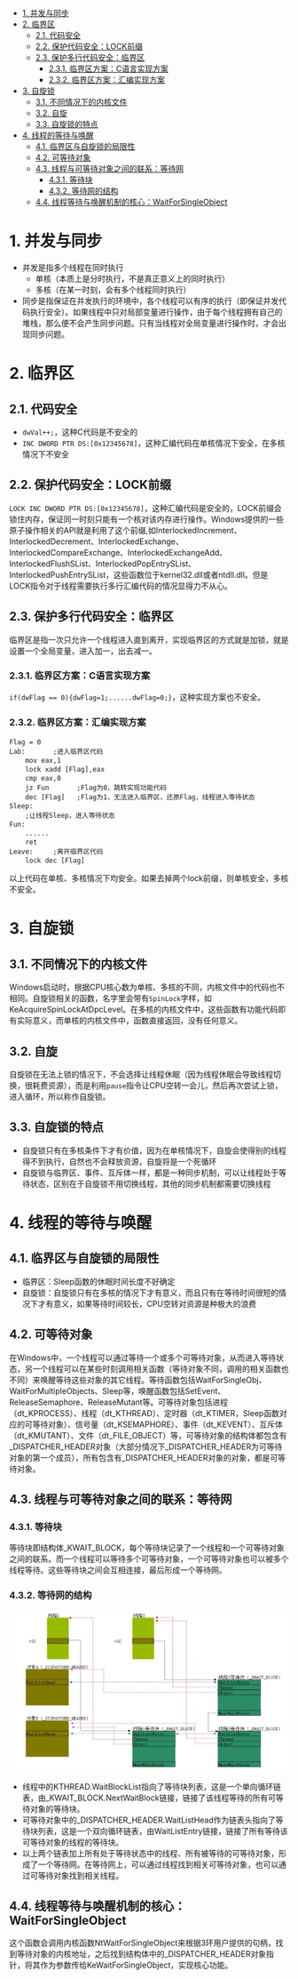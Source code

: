 <!-- TOC -->

- [1. 并发与同步](#1-并发与同步)
- [2. 临界区](#2-临界区)
    - [2.1. 代码安全](#21-代码安全)
    - [2.2. 保护代码安全：LOCK前缀](#22-保护代码安全lock前缀)
    - [2.3. 保护多行代码安全：临界区](#23-保护多行代码安全临界区)
        - [2.3.1. 临界区方案：C语言实现方案](#231-临界区方案c语言实现方案)
        - [2.3.2. 临界区方案：汇编实现方案](#232-临界区方案汇编实现方案)
- [3. 自旋锁](#3-自旋锁)
    - [3.1. 不同情况下的内核文件](#31-不同情况下的内核文件)
    - [3.2. 自旋](#32-自旋)
    - [3.3. 自旋锁的特点](#33-自旋锁的特点)
- [4. 线程的等待与唤醒](#4-线程的等待与唤醒)
    - [4.1. 临界区与自旋锁的局限性](#41-临界区与自旋锁的局限性)
    - [4.2. 可等待对象](#42-可等待对象)
    - [4.3. 线程与可等待对象之间的联系：等待网](#43-线程与可等待对象之间的联系等待网)
        - [4.3.1. 等待块](#431-等待块)
        - [4.3.2. 等待网的结构](#432-等待网的结构)
    - [4.4. 线程等待与唤醒机制的核心：WaitForSingleObject](#44-线程等待与唤醒机制的核心waitforsingleobject)

<!-- /TOC -->
# 1. 并发与同步
* 并发是指多个线程在同时执行
    * 单核（本质上是分时执行，不是真正意义上的同时执行）
    * 多核（在某一时刻，会有多个线程同时执行）
* 同步是指保证在并发执行的环境中，各个线程可以有序的执行（即保证并发代码执行安全）。如果线程中只对局部变量进行操作，由于每个线程拥有自己的堆栈，那么便不会产生同步问题。只有当线程对全局变量进行操作时，才会出现同步问题。
# 2. 临界区
## 2.1. 代码安全
* `dwVal++;`，这种C代码是不安全的
* `INC DWORD PTR DS:[0x12345678]`，这种汇编代码在单核情况下安全，在多核情况下不安全
## 2.2. 保护代码安全：LOCK前缀
`LOCK INC DWORD PTR DS:[0x12345678]`，这种汇编代码是安全的，LOCK前缀会锁住内存，保证同一时刻只能有一个核对该内存进行操作。Windows提供的一些原子操作相关的API就是利用了这个前缀,如InterlockedIncrement、InterlockedDecrement、InterlockedExchange、InterlockedCompareExchange、InterlockedExchangeAdd、InterlockedFlushSList、InterlockedPopEntrySList、InterlockedPushEntrySList，这些函数位于kernel32.dll或者ntdll.dll。但是LOCK指令对于线程需要执行多行汇编代码的情况显得力不从心。
## 2.3. 保护多行代码安全：临界区
临界区是指一次只允许一个线程进入直到离开，实现临界区的方式就是加锁，就是设置一个全局变量，进入加一，出去减一。
### 2.3.1. 临界区方案：C语言实现方案
`if(dwFlag == 0){dwFlag=1;......dwFlag=0;}`，这种实现方案也不安全。
### 2.3.2. 临界区方案：汇编实现方案
```x86asm
Flag = 0
Lab:       ;进入临界区代码
    mov eax,1
    lock xadd [Flag],eax
    cmp eax,0
    jz Fun       ;Flag为0，跳转实现功能代码
    dec [Flag]   ;Flag为1，无法进入临界区，还原Flag，线程进入等待状态
Sleep:
    ;让线程Sleep，进入等待状态
Fun:
    ......
    ret
Leave:     ;离开临界区代码
    lock dec [Flag]
```
以上代码在单核、多核情况下均安全。如果去掉两个lock前缀，则单核安全，多核不安全。
# 3. 自旋锁
## 3.1. 不同情况下的内核文件
Windows启动时，根据CPU核心数为单核、多核的不同，内核文件中的代码也不相同。自旋锁相关的函数，名字里会带有`SpinLock`字样，如KeAcquireSpinLockAtDpcLevel。在多核的内核文件中，这些函数有功能代码即有实际意义，而单核的内核文件中，函数直接返回，没有任何意义。
## 3.2. 自旋
自旋锁在无法上锁的情况下，不会选择让线程休眠（因为线程休眠会导致线程切换，很耗费资源），而是利用`pause`指令让CPU空转一会儿，然后再次尝试上锁，进入循环，所以称作自旋锁。
## 3.3. 自旋锁的特点
* 自旋锁只有在多核条件下才有价值，因为在单核情况下，自旋会使得别的线程得不到执行，自然也不会释放资源，自旋将是一个死循环
* 自旋锁与临界区、事件、互斥体一样，都是一种同步机制，可以让线程处于等待状态，区别在于自旋锁不用切换线程，其他的同步机制都需要切换线程
# 4. 线程的等待与唤醒
## 4.1. 临界区与自旋锁的局限性
* 临界区：Sleep函数的休眠时间长度不好确定
* 自旋锁：自旋锁只有在多核的情况下才有意义，而且只有在等待时间很短的情况下才有意义，如果等待时间较长，CPU空转对资源是种极大的浪费
## 4.2. 可等待对象
在Windows中，一个线程可以通过等待一个或多个可等待对象，从而进入等待状态，另一个线程可以在某些时刻调用相关函数（等待对象不同，调用的相关函数也不同）来唤醒等待这些对象的其它线程。等待函数包括WaitForSingleObj、WaitForMultipleObjects、Sleep等，唤醒函数包括SetEvent、ReleaseSemaphore、ReleaseMutant等。可等待对象包括进程（dt_KPROCESS）、线程（dt_KTHREAD）、定时器（dt_KTIMER，Sleep函数对应的可等待对象）、信号量（dt_KSEMAPHORE）、事件（dt_KEVENT）、互斥体（dt_KMUTANT）、文件（dt_FILE_OBJECT）等，可等待对象的结构体都包含有_DISPATCHER_HEADER对象（大部分情况下_DISPATCHER_HEADER为可等待对象的第一个成员），所有包含有_DISPATCHER_HEADER对象的对象，都是可等待对象。
## 4.3. 线程与可等待对象之间的联系：等待网
### 4.3.1. 等待块
等待块即结构体_KWAIT_BLOCK，每个等待块记录了一个线程和一个可等待对象之间的联系。而一个线程可以等待多个可等待对象，一个可等待对象也可以被多个线程等待。这些等待块之间会互相连接，最后形成一个等待网。
### 4.3.2. 等待网的结构
![WaitNet](../photo/操作系统_并发与同步_WaitNet.jpg)
* 线程中的KTHREAD.WaitBlockList指向了等待块列表，这是一个单向循环链表，由_KWAIT_BLOCK.NextWaitBlock链接，链接了该线程等待的所有可等待对象的等待块。
* 可等待对象中的_DISPATCHER_HEADER.WaitListHead作为链表头指向了等待块列表，这是一个双向循环链表，由WaitListEntry链接，链接了所有等待该可等待对象的线程的等待块。
* 以上两个链表加上所有处于等待状态中的线程、所有被等待的可等待对象，形成了一个等待网。在等待网上，可以通过线程找到相关可等待对象，也可以通过可等待对象找到相关线程。
## 4.4. 线程等待与唤醒机制的核心：WaitForSingleObject
这个函数会调用内核函数NtWaitForSingleObject来根据3环用户提供的句柄，找到等待对象的内核地址，之后找到结构体中的_DISPATCHER_HEADER对象指针，将其作为参数传给KeWaitForSingleObject，实现核心功能。